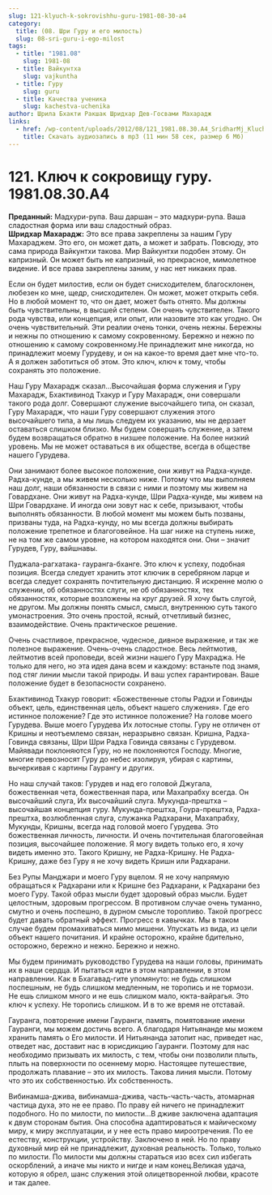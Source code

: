 ```yaml
---
slug: 121-klyuch-k-sokrovishhu-guru-1981-08-30-a4
category:
  title: (08. Шри Гуру и его милость)
  slug: 08-sri-guru-i-ego-milost
tags:
  - title: "1981.08"
    slug: 1981-08
  - title: Вайкунтха
    slug: vajkuntha
  - title: Гуру
    slug: guru
  - title: Качества ученика
    slug: kachestva-uchenika
author: Шрила Бхакти Ракшак Шридхар Дев-Госвами Махарадж
links:
  - href: /wp-content/uploads/2012/08/121_1981.08.30.A4_SridharMj_Kluch_k_sokroviwu_Guru.mp3
    title: Скачать аудиозапись в mp3 (11 мин 58 сек, размер 6 Мб)
---
```


# 121. Ключ к сокровищу гуру. 1981.08.30.A4

**Преданный:** Мадхури-рупа. Ваш даршан – это мадхури-рупа. Ваша сладостная форма или ваш сладостный образ.\
**Шридхар Махарадж:** Это все права закреплены за нашим Гуру Махараджем. Это его, он может дать, а может и забрать. Повсюду, это сама природа Вайкунтхи такова. Мир Вайкунтхи подобен этому. Он капризный. Он может быть не капризный, но прекрасное, мимолетное видение. И все права закреплены заним, у нас нет никаких прав.

Если он будет милостив, если он будет снисходителем, благосклонен, любезен ко мне, щедр, снисходителен. Он может, может открыть себя. Но в любой момент то, что он дает, может быть отнято. Мы должны быть чувствительны, в высшей степени. Он очень чувствителен. Такого рода чувства, или концепция, или опыт, или назовите это как угодно. Он очень чувствительный. Эти реалии очень тонки, очень нежны. Бережны и нежны по отношению к самому сокровенному. Бережно и нежно по отношению к самому сокровенному.Не принадлежит мне никогда, но принадлежит моему Гурудеву, и он на какое-то время дает мне что-то. А я должен заботиться об этом. Это ключ, ключ к тому, чтобы сохранять это положение.

Наш Гуру Махарадж сказал…Высочайшая форма служения и Гуру Махарадж, Бхактивинод Тхакур и Гуру Махарадж, они совершали такого рода долг. Совершают служение высочайшего типа, он сказал, Гуру Махарадж, что наши Гуру совершают служения этого высочайшего типа, а мы лишь следуем их указанию, мы не дерзает оставаться слишком близко. Мы будем совершать служение, а затем будем возвращаться обратно в низшее положение. На более низкий уровень. Мы не может оставаться в их обществе, всегда в обществе нашего Гурудева.

Они занимают более высокое положение, они живут на Радха-кунде. Радха-кунде, а мы живем несколько ниже. Потому что мы выполняем наш долг, наши обязанности в связи с ними и поэтому мы живем на Говардхане. Они живут на Радха-кунде, Шри Радха-кунде, мы живем на Шри Говардхане. И иногда они зовут нас к себе, призывают, чтобы выполнять обязанности. В любой момент мы можем быть позваны, призваны туда, на Радха-кунду, но мы всегда должны выбирать положение трепетное и благоговейное. На шаг ниже на ступень ниже, не на том же самом уровне, на котором находятся они. Они – значит Гурудев, Гуру, вайшнавы.

Пуджала-рагхатака- гауранга-бханге. Это ключ к успеху, подобная позиция. Всегда следует хранить этот ключик в серебряном ларце и всегда следует сохранять почтительную дистанцию. Я искренне молю о служении, об обязанностях слуги, не об обязанностях, тех обязанностях, которые возложены на круг друзей. Я хочу быть слугой, не другом. Мы должны понять смысл, смысл, внутреннюю суть такого умонастроения. Это очень простой, ясный, отчетливый бизнес, взаимодействие. Очень практическое решение.

Очень счастливое, прекрасное, чудесное, дивное выражение, и так же полезное выражение. Очень-очень сладостное. Весь лейтмотив, лейтмотив всей проповеди, всей жизни нашего Гуру Махраджа. Не только для него, но эта идея дана всем и каждому: встаньте под знамя, под стяг линии мысли такой природы. И ваш успех гарантирован. Ваше положение будет в безопасности сохранено.

Бхактивинод Тхакур говорит: «Божественные стопы Радхи и Говинды объект, цель, единственная цель, объект нашего служения». Где его истинное положение? Где это истинное положение? На голове моего Гурудева. Выше моего Гурудева Их лотосные стопы. Гуру не отличен от Кришны и неотъемлемо связан, неразрывно связан. Кришна, Радха-Говинда связаны, Шри Шри Радха Говинда связаны с Гурудевом. Майявади поклоняются Гуру, но не поклоняются Господу. Многие, многие превозносят Гуру до небес изолируя, убирая с картины, вычеркивая с картины Гаурангу и других.

Но наш случай таков: Гурудев и над его головой Джугала, божественная чета, божественная пара, или Махапрабху всегда. Он высочайший слуга, Их высочайший слуга. Мукунда-прештха – высочайшая концепция гуру. Мукунда-прештха, Гоура-прештха, Радха-прештха, возлюбленная слуга, служанка Радхарани, Махапрабху, Мукунды, Кришны, всегда над головой моего Гурудева. Это божественная личность, личности. И очень почтительная благоговейная позиция, высочайшее положение. Я могу видеть только его, я хочу видеть именно это. Такого Кришну, не Радха-Кришну. Не Радха-Кришну, даже без Гуру я не хочу видеть Кришн или Радхарани.

Без Рупы Манджари и моего Гуру вцелом. Я не хочу напрямую обращаться к Радхарани или к Кришне без Радхарани, к Радхарани без моего Гуру. Такой образ мысли будет здоровый образ мысли. Будет целостным, здоровым прогрессом. В противном случае очень туманно, смутно и очень поспешно, в дурном смысле торопливо. Такой прогресс будет давать обратный эффект. Прогресс в кавычках. Мы в таком случае будем промахиваться мимо мишени. Упускать из вида, из цели объект нашего почитания. И крайне осторожно, крайне бдительно, осторожно, бережно и нежно. Бережно и нежно.

Мы будем принимать руководство Гурудева на наши головы, принимать их в наши сердца. И пытаться идти в этом направлении, в этом направлении. Как в Бхагавад-гите упомянуто: не будь слишком поспешным, не будь слишком медленным, не торопись и не тормози. Не ешь слишком много и не ешь слишком мало, юкта-вайрагья. Это ключ к успеху. Не торопись слишком. И в то же время не отставай.

Гауранга, повторение имени Гауранги, память, помятование имени Гауранги, мы можем достичь всего. А благодаря Нитьянанде мы можем хранить память о Его милости. И Нитьянанда затопит нас, приведет нас, отведет нас, доставит нас в юрисдикцию Гауранги. Поэтому для нас необходимо призывать их милость, с тем, чтобы они позволили плыть, плыть на поверхности по осеннему морю. Настоящее путешествие, продолжать плавание – это их милость. Такова линия мысли. Потому что это их собственностью. Их собственность.

Вибинамша-джива, вибинамша-джива, часть-часть-часть, атомарная частица духа, это не ее право. По праву ей ничего не принадлежит подобного. Но по милости, по милости…В дживе заключена адаптация к двум сторонам бытия. Она способна адаптироваться к майическому миру, к миру эксплуатации, и у нее есть право мироотречения. По ее естеству, конструкции, устройству. Заключено в ней. Но по праву духовный мир ей не принадлежит, духовная реальность. Только, только по милости. По милости мы должны стараться изо всех сил избегать оскорблений, а иначе мы никто и нигде и нам конец.Великая удача, которую я обрел, шанс служения этой олицетворенной любви, красоте и так далее.

